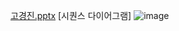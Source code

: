 [고경진.pptx](https://github.com/youzyko/gompyo_page/files/11540758/default.pptx)
[시퀀스 다이어그램]
![image](https://github.com/youzyko/gompyo_page/assets/113401834/e28c1845-b30d-4ded-a7cf-9042e654ffac)
